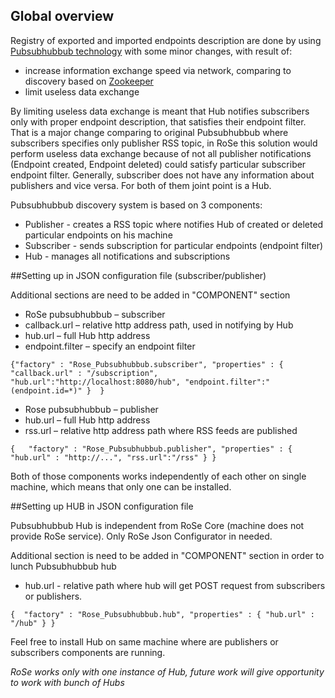 ## Global overview
Registry of exported and imported endpoints description are done by using [Pubsubhubbub technology](http://code.google.com/p/pubsubhubbub/) with some minor changes, with result of:

* increase information exchange speed via network, comparing to discovery based on [Zookeeper](Zookeeper-registry) 
* limit useless data exchange  

By limiting useless data exchange is meant that Hub notifies subscribers only with proper endpoint description, that satisfies their endpoint filter. That is a major change comparing to original Pubsubhubbub where subscribers specifies only publisher RSS topic, in RoSe this solution would perform useless data exchange because of not all publisher notifications (Endpoint created, Endpoint deleted) could satisfy particular subscriber endpoint filter. Generally, subscriber does not have any information about publishers and vice versa. For both of them joint point is a Hub. 

Pubsubhubbub discovery system is based on 3 components:

 * Publisher - creates a RSS topic where notifies Hub of created or deleted particular endpoints on his machine
 * Subscriber - sends subscription for particular endpoints (endpoint filter)
 * Hub - manages all notifications and subscriptions

##Setting up in JSON configuration file (subscriber/publisher)

Additional sections are need to be added in "COMPONENT" section

* RoSe pubsubhubbub – subscriber
 * callback.url – relative http address path, used in notifying by Hub
 * hub.url – full Hub http address
 * endpoint.filter – specify an endpoint filter

`{"factory" : "Rose_Pubsubhubbub.subscriber",
"properties" : { "callback.url" : "/subscription", "hub.url":"http://localhost:8080/hub", "endpoint.filter":"(endpoint.id=*)" } 
}`   

* Rose pubsubhubbub – publisher
 * hub.url – full Hub http address
 * rss.url – relative http address path where RSS feeds are published

`{   "factory" : "Rose_Pubsubhubbub.publisher",
     "properties" : { "hub.url" : "http://...", "rss.url":"/rss" }
}`

Both of those components works independently of each other on single machine, which means that only one can be installed. 

##Setting up HUB in JSON configuration file

Pubsubhubbub Hub is independent from RoSe Core (machine does not provide RoSe service).
Only RoSe Json Configurator in needed.

Additional section is need to be added in "COMPONENT" section in order to lunch Pubsubhubbub hub

 * hub.url - relative path where hub will get POST request from subscribers or publishers.

`{ 
			  "factory" : "Rose_Pubsubhubbub.hub",
			  "properties" : { "hub.url" : "/hub" }
			}`

Feel free to install Hub on same machine where are publishers or subscribers components are running.

_RoSe works only with one instance of Hub, future work will give opportunity to work with bunch of Hubs_